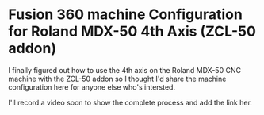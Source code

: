 # Fusion 360 machine Configuration for Roland MDX-50 4th Axis (ZCL-50 addon)

I finally figured out how to use the 4th axis on the Roland MDX-50 CNC machine with the ZCL-50 addon so I thought I'd share the machine configuration here for anyone else who's intersted.

I'll record a video soon to show the complete process and add the link her.
